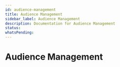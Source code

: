 ```yaml
---
id: audience-management
title: Audience Management
sidebar_label: Audience Management
description: Documentation for Audience Management
status: 
whatsPending: 
---
```


# Audience Management


